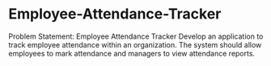 # Employee-Attendance-Tracker
Problem Statement:  Employee Attendance Tracker Develop an application to track employee attendance within an organization. The system should allow employees to mark attendance and managers to view attendance reports.
